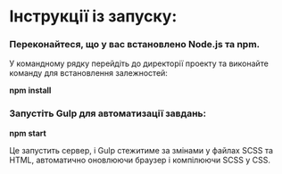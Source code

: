 # Інструкції із запуску:

### Переконайтеся, що у вас встановлено Node.js та npm.
У командному рядку перейдіть до директорії проекту та виконайте команду для встановлення залежностей:
 
**npm install**

### Запустіть Gulp для автоматизації завдань:
 
**npm start**

Це запустить сервер, і Gulp стежитиме за змінами у файлах SCSS та HTML, автоматично оновлюючи браузер і компілюючи SCSS у CSS.
